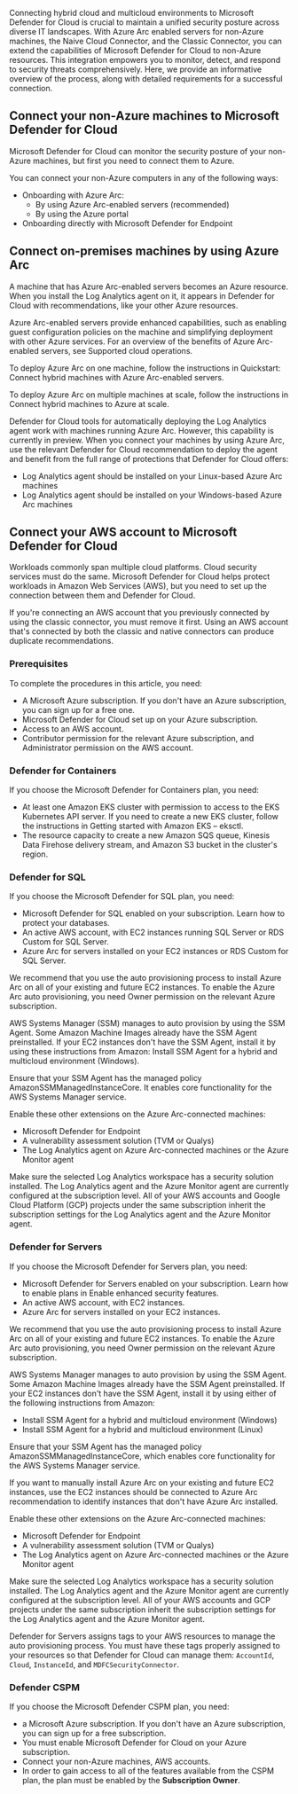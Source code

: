 Connecting hybrid cloud and multicloud environments to Microsoft Defender for Cloud is crucial to maintain a unified security posture across diverse IT landscapes. With Azure Arc enabled servers for non-Azure machines, the Naive Cloud Connector, and the Classic Connector, you can extend the capabilities of Microsoft Defender for Cloud to non-Azure resources. This integration empowers you to monitor, detect, and respond to security threats comprehensively. Here, we provide an informative overview of the process, along with detailed requirements for a successful connection.

## Connect your non-Azure machines to Microsoft Defender for Cloud

Microsoft Defender for Cloud can monitor the security posture of your non-Azure machines, but first you need to connect them to Azure.

You can connect your non-Azure computers in any of the following ways:

 -  Onboarding with Azure Arc:
     -  By using Azure Arc-enabled servers (recommended)
     -  By using the Azure portal
 -  Onboarding directly with Microsoft Defender for Endpoint

## Connect on-premises machines by using Azure Arc

A machine that has Azure Arc-enabled servers becomes an Azure resource. When you install the Log Analytics agent on it, it appears in Defender for Cloud with recommendations, like your other Azure resources.

Azure Arc-enabled servers provide enhanced capabilities, such as enabling guest configuration policies on the machine and simplifying deployment with other Azure services. For an overview of the benefits of Azure Arc-enabled servers, see Supported cloud operations.

To deploy Azure Arc on one machine, follow the instructions in Quickstart: Connect hybrid machines with Azure Arc-enabled servers.

To deploy Azure Arc on multiple machines at scale, follow the instructions in Connect hybrid machines to Azure at scale.

Defender for Cloud tools for automatically deploying the Log Analytics agent work with machines running Azure Arc. However, this capability is currently in preview. When you connect your machines by using Azure Arc, use the relevant Defender for Cloud recommendation to deploy the agent and benefit from the full range of protections that Defender for Cloud offers:

 -  Log Analytics agent should be installed on your Linux-based Azure Arc machines
 -  Log Analytics agent should be installed on your Windows-based Azure Arc machines

## Connect your AWS account to Microsoft Defender for Cloud

Workloads commonly span multiple cloud platforms. Cloud security services must do the same. Microsoft Defender for Cloud helps protect workloads in Amazon Web Services (AWS), but you need to set up the connection between them and Defender for Cloud.

If you're connecting an AWS account that you previously connected by using the classic connector, you must remove it first. Using an AWS account that's connected by both the classic and native connectors can produce duplicate recommendations.

### Prerequisites

To complete the procedures in this article, you need:

 -  A Microsoft Azure subscription. If you don't have an Azure subscription, you can sign up for a free one.
 -  Microsoft Defender for Cloud set up on your Azure subscription.
 -  Access to an AWS account.
 -  Contributor permission for the relevant Azure subscription, and Administrator permission on the AWS account.

### Defender for Containers

If you choose the Microsoft Defender for Containers plan, you need:

 -  At least one Amazon EKS cluster with permission to access to the EKS Kubernetes API server. If you need to create a new EKS cluster, follow the instructions in Getting started with Amazon EKS – eksctl.
 -  The resource capacity to create a new Amazon SQS queue, Kinesis Data Firehose delivery stream, and Amazon S3 bucket in the cluster's region.

### Defender for SQL

If you choose the Microsoft Defender for SQL plan, you need:

 -  Microsoft Defender for SQL enabled on your subscription. Learn how to protect your databases.
 -  An active AWS account, with EC2 instances running SQL Server or RDS Custom for SQL Server.
 -  Azure Arc for servers installed on your EC2 instances or RDS Custom for SQL Server.

We recommend that you use the auto provisioning process to install Azure Arc on all of your existing and future EC2 instances. To enable the Azure Arc auto provisioning, you need Owner permission on the relevant Azure subscription.

AWS Systems Manager (SSM) manages to auto provision by using the SSM Agent. Some Amazon Machine Images already have the SSM Agent preinstalled. If your EC2 instances don't have the SSM Agent, install it by using these instructions from Amazon: Install SSM Agent for a hybrid and multicloud environment (Windows).

Ensure that your SSM Agent has the managed policy AmazonSSMManagedInstanceCore. It enables core functionality for the AWS Systems Manager service.

Enable these other extensions on the Azure Arc-connected machines:

 -  Microsoft Defender for Endpoint
 -  A vulnerability assessment solution (TVM or Qualys)
 -  The Log Analytics agent on Azure Arc-connected machines or the Azure Monitor agent

Make sure the selected Log Analytics workspace has a security solution installed. The Log Analytics agent and the Azure Monitor agent are currently configured at the subscription level. All of your AWS accounts and Google Cloud Platform (GCP) projects under the same subscription inherit the subscription settings for the Log Analytics agent and the Azure Monitor agent.

### Defender for Servers

If you choose the Microsoft Defender for Servers plan, you need:

 -  Microsoft Defender for Servers enabled on your subscription. Learn how to enable plans in Enable enhanced security features.
 -  An active AWS account, with EC2 instances.
 -  Azure Arc for servers installed on your EC2 instances.

We recommend that you use the auto provisioning process to install Azure Arc on all of your existing and future EC2 instances. To enable the Azure Arc auto provisioning, you need Owner permission on the relevant Azure subscription.

AWS Systems Manager manages to auto provision by using the SSM Agent. Some Amazon Machine Images already have the SSM Agent preinstalled. If your EC2 instances don't have the SSM Agent, install it by using either of the following instructions from Amazon:

 -  Install SSM Agent for a hybrid and multicloud environment (Windows)
 -  Install SSM Agent for a hybrid and multicloud environment (Linux)

Ensure that your SSM Agent has the managed policy AmazonSSMManagedInstanceCore, which enables core functionality for the AWS Systems Manager service.

If you want to manually install Azure Arc on your existing and future EC2 instances, use the EC2 instances should be connected to Azure Arc recommendation to identify instances that don't have Azure Arc installed.

Enable these other extensions on the Azure Arc-connected machines:

 -  Microsoft Defender for Endpoint
 -  A vulnerability assessment solution (TVM or Qualys)
 -  The Log Analytics agent on Azure Arc-connected machines or the Azure Monitor agent

Make sure the selected Log Analytics workspace has a security solution installed. The Log Analytics agent and the Azure Monitor agent are currently configured at the subscription level. All of your AWS accounts and GCP projects under the same subscription inherit the subscription settings for the Log Analytics agent and the Azure Monitor agent.

Defender for Servers assigns tags to your AWS resources to manage the auto provisioning process. You must have these tags properly assigned to your resources so that Defender for Cloud can manage them: `AccountId`, `Cloud`, `InstanceId`, and `MDFCSecurityConnector`.

### Defender CSPM

If you choose the Microsoft Defender CSPM plan, you need:

 -  a Microsoft Azure subscription. If you don't have an Azure subscription, you can sign up for a free subscription.
 -  You must enable Microsoft Defender for Cloud on your Azure subscription.
 -  Connect your non-Azure machines, AWS accounts.
 -  In order to gain access to all of the features available from the CSPM plan, the plan must be enabled by the **Subscription Owner**.
